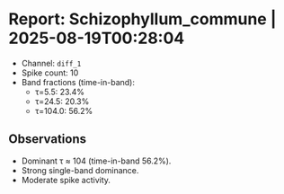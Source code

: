 # Report: Schizophyllum_commune | 2025-08-19T00:28:04

- Channel: `diff_1`
- Spike count: 10
- Band fractions (time-in-band):
  - τ=5.5: 23.4%
  - τ=24.5: 20.3%
  - τ=104.0: 56.2%

## Observations
- Dominant τ ≈ 104 (time-in-band 56.2%).
- Strong single-band dominance.
- Moderate spike activity.
